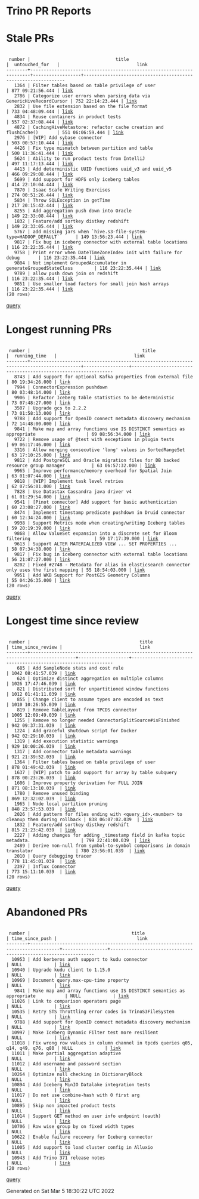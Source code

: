 Trino PR Reports
=======

#  Stale PRs
<pre><code>
 number |                                title                                 |  untouched_for   |                             link                              
--------+----------------------------------------------------------------------+------------------+---------------------------------------------------------------
   1364 | Filter tables based on table privilege of user                       | 877 09:21:56.444 | <a href="https://github.com/trinodb/trino/pull/1364">link</a> 
   2786 | Categorize user errors when parsing data via GenericHiveRecordCursor | 752 22:14:23.444 | <a href="https://github.com/trinodb/trino/pull/2786">link</a> 
   2832 | Use file extension based on the file format                          | 733 04:48:09.444 | <a href="https://github.com/trinodb/trino/pull/2832">link</a> 
   4834 | Reuse containers in product tests                                    | 557 02:37:08.444 | <a href="https://github.com/trinodb/trino/pull/4834">link</a> 
   4872 | CachingHiveMetastore: refactor cache creation and flushCache()       | 551 06:06:59.444 | <a href="https://github.com/trinodb/trino/pull/4872">link</a> 
   2976 | [WIP] Add sybase connector                                           | 503 00:57:10.444 | <a href="https://github.com/trinodb/trino/pull/2976">link</a> 
   4426 | Fix type mismatch between partition and table                        | 500 11:36:41.444 | <a href="https://github.com/trinodb/trino/pull/4426">link</a> 
   5624 | Ability to run product tests from IntelliJ                           | 497 11:17:13.444 | <a href="https://github.com/trinodb/trino/pull/5624">link</a> 
   4413 | Add deterministic UUID functions uuid_v3 and uuid_v5                 | 466 09:29:08.444 | <a href="https://github.com/trinodb/trino/pull/4413">link</a> 
   5699 | Add support for HDFS only iceberg tables                             | 414 22:10:04.444 | <a href="https://github.com/trinodb/trino/pull/5699">link</a> 
   7870 | Isaac Scafe Writing Exercises                                        | 274 00:51:26.444 | <a href="https://github.com/trinodb/trino/pull/7870">link</a> 
   5834 | Throw SQLException in getTime                                        | 217 20:15:42.444 | <a href="https://github.com/trinodb/trino/pull/5834">link</a> 
   8255 | Add aggregation push down into Oracle                                | 149 22:33:08.444 | <a href="https://github.com/trinodb/trino/pull/8255">link</a> 
   1832 | Feature/add sortkey distkey redshift                                 | 149 22:33:05.444 | <a href="https://github.com/trinodb/trino/pull/1832">link</a> 
   5767 | add missing jars when `hive.s3-file-system-type=HADOOP_DEFAULT`      | 149 13:56:23.444 | <a href="https://github.com/trinodb/trino/pull/5767">link</a> 
   9817 | Fix bug in iceberg connector with external table locations           | 116 23:22:35.444 | <a href="https://github.com/trinodb/trino/pull/9817">link</a> 
   9758 | Print error when DateTimeZoneIndex init with failure for debug       | 116 23:22:35.444 | <a href="https://github.com/trinodb/trino/pull/9758">link</a> 
   9804 | Not implement GroupedAccumulator in generateGroupedStateClass        | 116 23:22:35.444 | <a href="https://github.com/trinodb/trino/pull/9804">link</a> 
   9789 | allow push down join on redshift                                     | 116 23:22:35.444 | <a href="https://github.com/trinodb/trino/pull/9789">link</a> 
   9851 | Use smaller load factors for small join hash arrays                  | 116 23:22:35.444 | <a href="https://github.com/trinodb/trino/pull/9851">link</a> 
(20 rows)
</code></pre>
[query](https://github.com/nineinchnick/trino-cicd/blob/da3b31fb8be0019c583c0f7e925d68348e67569c/sql/pr/stale-prs.sql)

#  Longest running PRs
<pre><code>
 number |                                          title                                          |  running_time   |                             link                              
--------+-----------------------------------------------------------------------------------------+-----------------+---------------------------------------------------------------
   8743 | Add support for optional Kafka properties from external file                            | 80 19:34:26.000 | <a href="https://github.com/trinodb/trino/pull/8743">link</a> 
   7994 | ConnectorExpression pushdown                                                            | 80 03:48:14.000 | <a href="https://github.com/trinodb/trino/pull/7994">link</a> 
   9906 | Refactor Iceberg table statistics to be deterministic                                   | 73 07:48:27.000 | <a href="https://github.com/trinodb/trino/pull/9906">link</a> 
   3507 | Upgrade gcs to 2.2.2                                                                    | 73 01:58:13.000 | <a href="https://github.com/trinodb/trino/pull/3507">link</a> 
   9788 | Add support for OpenID connect metadata discovery mechanism                             | 72 14:48:00.000 | <a href="https://github.com/trinodb/trino/pull/9788">link</a> 
   9841 | Make map and array functions use IS DISTINCT semantics as appropriate                   | 69 08:56:34.000 | <a href="https://github.com/trinodb/trino/pull/9841">link</a> 
   9722 | Remove usage of @test with exceptions in plugin tests                                   | 69 06:17:46.000 | <a href="https://github.com/trinodb/trino/pull/9722">link</a> 
   3316 | Allow merging consecutive 'long' values in SortedRangeSet                               | 63 17:10:25.000 | <a href="https://github.com/trinodb/trino/pull/3316">link</a> 
   9812 | Add PostgreSQL and Oracle migration files for DB backed resource group manager          | 63 06:57:32.000 | <a href="https://github.com/trinodb/trino/pull/9812">link</a> 
   9965 | Improve performance/memory overhead for Spatial Join                                    | 63 01:07:44.000 | <a href="https://github.com/trinodb/trino/pull/9965">link</a> 
   9818 | [WIP] Implement task level retries                                                      | 62 07:56:01.000 | <a href="https://github.com/trinodb/trino/pull/9818">link</a> 
   7828 | Use Datastax Cassandra java driver v4                                                   | 61 01:29:54.000 | <a href="https://github.com/trinodb/trino/pull/7828">link</a> 
   9541 | [Pinot connector] Add support for basic authentication                                  | 60 23:08:27.000 | <a href="https://github.com/trinodb/trino/pull/9541">link</a> 
   8474 | Implement timestamp predicate pushdown in Druid connector                               | 60 12:34:24.000 | <a href="https://github.com/trinodb/trino/pull/8474">link</a> 
   9938 | Support Metrics mode when creating/writing Iceberg tables                               | 59 20:19:39.000 | <a href="https://github.com/trinodb/trino/pull/9938">link</a> 
   9868 | Allow ValueSet expansion into a discrete set for Bloom filtering                        | 59 17:17:39.000 | <a href="https://github.com/trinodb/trino/pull/9868">link</a> 
   9613 | Support ALTER MATERIALIZED VIEW ... SET PROPERTIES ...                                  | 58 07:34:38.000 | <a href="https://github.com/trinodb/trino/pull/9613">link</a> 
   9817 | Fix bug in iceberg connector with external table locations                              | 56 21:07:27.000 | <a href="https://github.com/trinodb/trino/pull/9817">link</a> 
   8202 | Fixed #2748 - Metadata for alias in elasticsearch connector only uses the first mapping | 55 18:54:03.000 | <a href="https://github.com/trinodb/trino/pull/8202">link</a> 
   9951 | Add WKB Support for PostGIS Geometry Columns                                            | 55 04:26:35.000 | <a href="https://github.com/trinodb/trino/pull/9951">link</a> 
(20 rows)
</code></pre>
[query](https://github.com/nineinchnick/trino-cicd/blob/da3b31fb8be0019c583c0f7e925d68348e67569c/sql/pr/running-prs.sql)

#  Longest time since review
<pre><code>
 number |                                         title                                         | time_since_review |                             link                              
--------+---------------------------------------------------------------------------------------+-------------------+---------------------------------------------------------------
    685 | Add SampleNode stats and cost rule                                                    | 1042 08:41:57.039 | <a href="https://github.com/trinodb/trino/pull/685">link</a>  
    624 | Optimize distinct aggregation on multiple columns                                     | 1026 17:47:46.039 | <a href="https://github.com/trinodb/trino/pull/624">link</a>  
    821 | Distributed sort for unpartitioned window functions                                   | 1012 01:41:11.039 | <a href="https://github.com/trinodb/trino/pull/821">link</a>  
    855 | Change client to assume types are encoded as text                                     | 1010 10:26:55.039 | <a href="https://github.com/trinodb/trino/pull/855">link</a>  
    819 | Remove TableLayout from TPCDS connector                                               | 1005 12:09:49.039 | <a href="https://github.com/trinodb/trino/pull/819">link</a>  
   1255 | Remove no longer needed ConnectorSplitSource#isFinished                               | 942 09:37:31.039  | <a href="https://github.com/trinodb/trino/pull/1255">link</a> 
   1224 | Add graceful shutdown script for Docker                                               | 942 02:29:10.039  | <a href="https://github.com/trinodb/trino/pull/1224">link</a> 
   1319 | Add execution statistic warnings                                                      | 929 10:00:26.039  | <a href="https://github.com/trinodb/trino/pull/1319">link</a> 
   1317 | Add connector table metadata warnings                                                 | 921 21:39:52.039  | <a href="https://github.com/trinodb/trino/pull/1317">link</a> 
   1364 | Filter tables based on table privilege of user                                        | 878 01:49:42.039  | <a href="https://github.com/trinodb/trino/pull/1364">link</a> 
   1637 | [WIP] patch to add support for array by table subquery                                | 878 00:23:26.039  | <a href="https://github.com/trinodb/trino/pull/1637">link</a> 
   1606 | Improve property derivation for FULL JOIN                                             | 871 08:13:10.039  | <a href="https://github.com/trinodb/trino/pull/1606">link</a> 
   1780 | Remove unused binding                                                                 | 869 12:32:02.039  | <a href="https://github.com/trinodb/trino/pull/1780">link</a> 
   1965 | Node local partition pruning                                                          | 848 23:57:53.039  | <a href="https://github.com/trinodb/trino/pull/1965">link</a> 
   2026 | Add pattern for files ending with &lt;query_id&gt;.&lt;number&gt; to cleanup them during rollback | 838 06:07:02.039  | <a href="https://github.com/trinodb/trino/pull/2026">link</a> 
   1832 | Feature/add sortkey distkey redshift                                                  | 815 21:23:42.039  | <a href="https://github.com/trinodb/trino/pull/1832">link</a> 
   2227 | Adding changes for adding _timestamp field in kafka topic metadata.                   | 799 22:41:00.039  | <a href="https://github.com/trinodb/trino/pull/2227">link</a> 
   2489 | Derive non-null from symbol-to-symbol comparisons in domain translator                | 780 23:56:01.039  | <a href="https://github.com/trinodb/trino/pull/2489">link</a> 
   2010 | Query debugging tracer                                                                | 778 11:45:01.039  | <a href="https://github.com/trinodb/trino/pull/2010">link</a> 
   2397 | Influx Connector                                                                      | 773 15:11:10.039  | <a href="https://github.com/trinodb/trino/pull/2397">link</a> 
(20 rows)
</code></pre>
[query](https://github.com/nineinchnick/trino-cicd/blob/da3b31fb8be0019c583c0f7e925d68348e67569c/sql/pr/awaiting-review.sql)

#  Abandoned PRs
<pre><code>
 number |                                      title                                      | time_since_push |                              link                              
--------+---------------------------------------------------------------------------------+-----------------+----------------------------------------------------------------
  10953 | Add kerberos auth support to kudu connector                                     | NULL            | <a href="https://github.com/trinodb/trino/pull/10953">link</a> 
  10940 | Upgrade kudu client to 1.15.0                                                   | NULL            | <a href="https://github.com/trinodb/trino/pull/10940">link</a> 
  10969 | Document query.max-cpu-time property                                            | NULL            | <a href="https://github.com/trinodb/trino/pull/10969">link</a> 
   9841 | Make map and array functions use IS DISTINCT semantics as appropriate           | NULL            | <a href="https://github.com/trinodb/trino/pull/9841">link</a>  
  11026 | Link to comparison operators page                                               | NULL            | <a href="https://github.com/trinodb/trino/pull/11026">link</a> 
  10535 | Retry STS Throttling error codes in TrinoS3FileSystem                           | NULL            | <a href="https://github.com/trinodb/trino/pull/10535">link</a> 
   9788 | Add support for OpenID connect metadata discovery mechanism                     | NULL            | <a href="https://github.com/trinodb/trino/pull/9788">link</a>  
  10997 | Make Iceberg Dynamic Filter test more resilient                                 | NULL            | <a href="https://github.com/trinodb/trino/pull/10997">link</a> 
  11018 | Fix wrong row values in column channel in tpcds queries q05, q14, q49, q76, q80 | NULL            | <a href="https://github.com/trinodb/trino/pull/11018">link</a> 
  11011 | Make partial aggregation adaptive                                               | NULL            | <a href="https://github.com/trinodb/trino/pull/11011">link</a> 
  11012 | Add username and password section                                               | NULL            | <a href="https://github.com/trinodb/trino/pull/11012">link</a> 
  10264 | Optimize null checking in DictionaryBlock                                       | NULL            | <a href="https://github.com/trinodb/trino/pull/10264">link</a> 
  10894 | Add Iceberg MinIO Datalake integration tests                                    | NULL            | <a href="https://github.com/trinodb/trino/pull/10894">link</a> 
  11017 | Do not use combine-hash with 0 first arg                                        | NULL            | <a href="https://github.com/trinodb/trino/pull/11017">link</a> 
  10895 | Skip non impacted product tests                                                 | NULL            | <a href="https://github.com/trinodb/trino/pull/10895">link</a> 
  11014 | Support GET method on user info endpoint (oauth)                                | NULL            | <a href="https://github.com/trinodb/trino/pull/11014">link</a> 
  10706 | Row wise group by on fixed width types                                          | NULL            | <a href="https://github.com/trinodb/trino/pull/10706">link</a> 
  10622 | Enable failure recovery for Iceberg connector                                   | NULL            | <a href="https://github.com/trinodb/trino/pull/10622">link</a> 
  11005 | Add support to load cluster config in Alluxio                                   | NULL            | <a href="https://github.com/trinodb/trino/pull/11005">link</a> 
  10943 | Add Trino 371 release notes                                                     | NULL            | <a href="https://github.com/trinodb/trino/pull/10943">link</a> 
(20 rows)
</code></pre>
[query](https://github.com/nineinchnick/trino-cicd/blob/da3b31fb8be0019c583c0f7e925d68348e67569c/sql/pr/abandoned-prs.sql)

Generated on Sat Mar  5 18:30:22 UTC 2022
